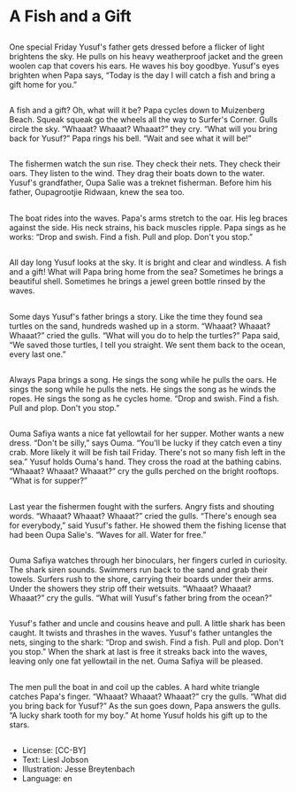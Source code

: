 # A Fish and a Gift

##
One special Friday Yusuf's
father gets dressed before a
flicker of light brightens the sky.
He pulls on his heavy weatherproof jacket and the green
woolen cap that covers his ears.
He waves his boy goodbye.
Yusuf's eyes brighten when
Papa says, “Today is the day I
will catch a fish and bring a gift
home for you.”

##
A fish and a gift? Oh, what will it
be? Papa cycles down to
Muizenberg Beach. Squeak
squeak go the wheels all the
way to Surfer's Corner.
Gulls circle the sky. “Whaaat?
Whaaat? Whaaat?” they cry.
“What will you bring back for
Yusuf?”
Papa rings his bell. “Wait and
see what it will be!”

##
The fishermen watch the sun
rise. They check their nets.
They check their oars. They
listen to the wind. They drag
their boats down to the water.
Yusuf's grandfather, Oupa Salie
was a treknet fisherman. Before
him his father, Oupagrootjie
Ridwaan, knew the sea too.

##
The boat rides into the waves.
Papa's arms stretch to the oar.
His leg braces against the side.
His neck strains, his back
muscles ripple.
Papa sings as he works: “Drop
and swish. Find a fish. Pull and
plop. Don't you stop.”

##
All day long Yusuf looks at the
sky. It is bright and clear and
windless. A fish and a gift! What
will Papa bring home from the
sea? Sometimes he brings a
beautiful shell. Sometimes he
brings a jewel green bottle
rinsed by the waves.

##
Some days Yusuf's father brings
a story. Like the time they found
sea turtles on the sand,
hundreds washed up in a storm.
“Whaaat? Whaaat? Whaaat?”
cried the gulls. “What will you
do to help the turtles?”
Papa said, “We saved those
turtles, I tell you straight. We
sent them back to the ocean,
every last one.”

##
Always Papa brings a song. He
sings the song while he pulls
the oars. He sings the song
while he pulls the nets. He sings
the song as he winds the ropes.
He sings the song as he cycles
home. “Drop and swish. Find a
fish. Pull and plop. Don't you
stop.”

##
Ouma Safiya wants a nice fat
yellowtail for her supper.
Mother wants a new dress.
“Don't be silly,” says Ouma.
“You'll be lucky if they catch
even a tiny crab. More likely it
will be fish tail Friday. There's
not so many fish left in the
sea.”
Yusuf holds Ouma's hand. They
cross the road at the bathing
cabins.
“Whaaat? Whaaat? Whaaat?”
cry the gulls perched on the
bright rooftops. “What is for
supper?”

##
Last year the fishermen fought
with the surfers. Angry fists and
shouting words.
“Whaaat? Whaaat? Whaaat?”
cried the gulls.
“There's enough sea for
everybody,” said Yusuf's father.
He showed them the fishing
license that had been Oupa
Salie's. “Waves for all. Water for
free.”

##
Ouma Safiya watches through
her binoculars, her fingers
curled in curiosity. The shark
siren sounds. Swimmers run
back to the sand and grab their
towels. Surfers rush to the
shore, carrying their boards
under their arms. Under the
showers they strip off their
wetsuits.
“Whaaat? Whaaat? Whaaat?”
cry the gulls. “What will Yusuf's
father bring from the ocean?”

##
Yusuf's father and uncle and
cousins heave and pull. A little
shark has been caught. It twists
and thrashes in the waves.
Yusuf's father untangles the
nets, singing to the shark:
“Drop and swish. Find a fish.
Pull and plop. Don't you stop.”
When the shark at last is free it
streaks back into the waves,
leaving only one fat yellowtail in
the net. Ouma Safiya will be
pleased.

##
The men pull the boat in and
coil up the cables. A hard white
triangle catches Papa's finger.
“Whaaat? Whaaat? Whaaat?”
cry the gulls. “What did you
bring back for Yusuf?”
As the sun goes down, Papa
answers the gulls. “A lucky
shark tooth for my boy.”
At home Yusuf holds his gift up
to the stars.

##
* License: [CC-BY]
* Text: Liesl Jobson
* Illustration: Jesse Breytenbach
* Language: en
